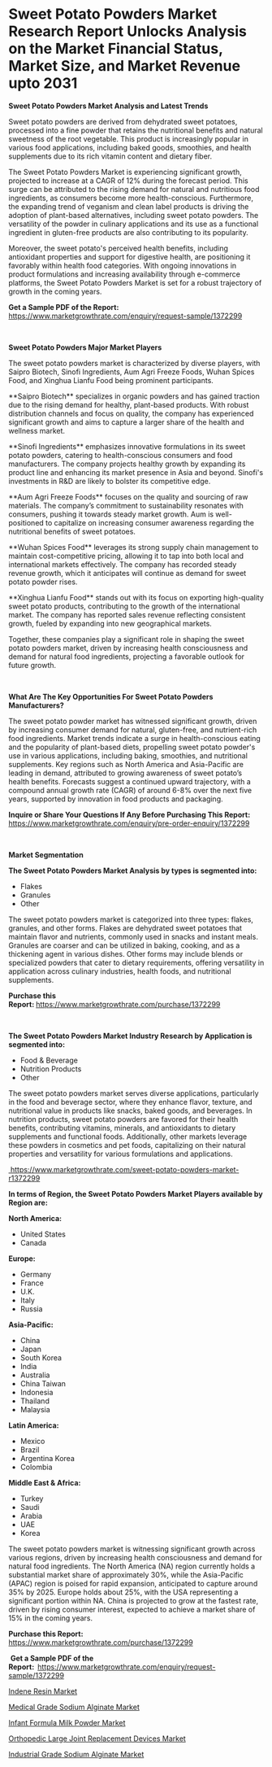 <p><h1>Sweet Potato Powders Market Research Report Unlocks Analysis on the Market Financial Status, Market Size, and Market Revenue upto 2031</h1></p><p><strong>Sweet Potato Powders Market Analysis and Latest Trends</strong></p>
<p><p>Sweet potato powders are derived from dehydrated sweet potatoes, processed into a fine powder that retains the nutritional benefits and natural sweetness of the root vegetable. This product is increasingly popular in various food applications, including baked goods, smoothies, and health supplements due to its rich vitamin content and dietary fiber.</p><p>The Sweet Potato Powders Market is experiencing significant growth, projected to increase at a CAGR of 12% during the forecast period. This surge can be attributed to the rising demand for natural and nutritious food ingredients, as consumers become more health-conscious. Furthermore, the expanding trend of veganism and clean label products is driving the adoption of plant-based alternatives, including sweet potato powders. The versatility of the powder in culinary applications and its use as a functional ingredient in gluten-free products are also contributing to its popularity.</p><p>Moreover, the sweet potato's perceived health benefits, including antioxidant properties and support for digestive health, are positioning it favorably within health food categories. With ongoing innovations in product formulations and increasing availability through e-commerce platforms, the Sweet Potato Powders Market is set for a robust trajectory of growth in the coming years.</p></p>
<p><strong>Get a Sample PDF of the Report:&nbsp;</strong> <a href="https://www.marketgrowthrate.com/enquiry/request-sample/1372299">https://www.marketgrowthrate.com/enquiry/request-sample/1372299</a></p>
<p>&nbsp;</p>
<p><strong>Sweet Potato Powders Major Market Players</strong></p>
<p><p>The sweet potato powders market is characterized by diverse players, with Saipro Biotech, Sinofi Ingredients, Aum Agri Freeze Foods, Wuhan Spices Food, and Xinghua Lianfu Food being prominent participants. </p><p>**Saipro Biotech** specializes in organic powders and has gained traction due to the rising demand for healthy, plant-based products. With robust distribution channels and focus on quality, the company has experienced significant growth and aims to capture a larger share of the health and wellness market.</p><p>**Sinofi Ingredients** emphasizes innovative formulations in its sweet potato powders, catering to health-conscious consumers and food manufacturers. The company projects healthy growth by expanding its product line and enhancing its market presence in Asia and beyond. Sinofi's investments in R&D are likely to bolster its competitive edge.</p><p>**Aum Agri Freeze Foods** focuses on the quality and sourcing of raw materials. The company’s commitment to sustainability resonates with consumers, pushing it towards steady market growth. Aum is well-positioned to capitalize on increasing consumer awareness regarding the nutritional benefits of sweet potatoes.</p><p>**Wuhan Spices Food** leverages its strong supply chain management to maintain cost-competitive pricing, allowing it to tap into both local and international markets effectively. The company has recorded steady revenue growth, which it anticipates will continue as demand for sweet potato powder rises.</p><p>**Xinghua Lianfu Food** stands out with its focus on exporting high-quality sweet potato products, contributing to the growth of the international market. The company has reported sales revenue reflecting consistent growth, fueled by expanding into new geographical markets.</p><p>Together, these companies play a significant role in shaping the sweet potato powders market, driven by increasing health consciousness and demand for natural food ingredients, projecting a favorable outlook for future growth.</p></p>
<p>&nbsp;</p>
<p><strong>What Are The Key Opportunities For Sweet Potato Powders Manufacturers?</strong></p>
<p><p>The sweet potato powder market has witnessed significant growth, driven by increasing consumer demand for natural, gluten-free, and nutrient-rich food ingredients. Market trends indicate a surge in health-conscious eating and the popularity of plant-based diets, propelling sweet potato powder's use in various applications, including baking, smoothies, and nutritional supplements. Key regions such as North America and Asia-Pacific are leading in demand, attributed to growing awareness of sweet potato’s health benefits. Forecasts suggest a continued upward trajectory, with a compound annual growth rate (CAGR) of around 6-8% over the next five years, supported by innovation in food products and packaging.</p></p>
<p><strong>Inquire or Share Your Questions If Any Before Purchasing This Report:</strong> <a href="https://www.marketgrowthrate.com/enquiry/pre-order-enquiry/1372299">https://www.marketgrowthrate.com/enquiry/pre-order-enquiry/1372299</a></p>
<p>&nbsp;</p>
<p><strong>Market Segmentation</strong></p>
<p><strong>The Sweet Potato Powders Market Analysis by types is segmented into:</strong></p>
<p><ul><li>Flakes</li><li>Granules</li><li>Other</li></ul></p>
<p><p>The sweet potato powders market is categorized into three types: flakes, granules, and other forms. Flakes are dehydrated sweet potatoes that maintain flavor and nutrients, commonly used in snacks and instant meals. Granules are coarser and can be utilized in baking, cooking, and as a thickening agent in various dishes. Other forms may include blends or specialized powders that cater to dietary requirements, offering versatility in application across culinary industries, health foods, and nutritional supplements.</p></p>
<p><strong>Purchase this Report:&nbsp;</strong><a href="https://www.marketgrowthrate.com/purchase/1372299">https://www.marketgrowthrate.com/purchase/1372299</a></p>
<p>&nbsp;</p>
<p><strong>The Sweet Potato Powders Market Industry Research by Application is segmented into:</strong></p>
<p><ul><li>Food & Beverage</li><li>Nutrition Products</li><li>Other</li></ul></p>
<p><p>The sweet potato powders market serves diverse applications, particularly in the food and beverage sector, where they enhance flavor, texture, and nutritional value in products like snacks, baked goods, and beverages. In nutrition products, sweet potato powders are favored for their health benefits, contributing vitamins, minerals, and antioxidants to dietary supplements and functional foods. Additionally, other markets leverage these powders in cosmetics and pet foods, capitalizing on their natural properties and versatility for various formulations and applications.</p></p>
<p><a href="https://www.marketgrowthrate.com/sweet-potato-powders-market-r1372299">&nbsp;https://www.marketgrowthrate.com/sweet-potato-powders-market-r1372299</a></p>
<p><strong>In terms of Region, the Sweet Potato Powders Market Players available by Region are:</strong></p>
<p>
    <p> <strong> North America: </strong>
        <ul>
            <li>United States</li>
            <li>Canada</li>
        </ul>
        </p> 
    <p> <strong> Europe: </strong>
        <ul>
            <li>Germany</li>
            <li>France</li>
            <li>U.K.</li>
            <li>Italy</li>
            <li>Russia</li>
        </ul>
        </p> 
    <p> <strong> Asia-Pacific: </strong>
        <ul>
            <li>China</li>
            <li>Japan</li>
            <li>South Korea</li>
            <li>India</li>
            <li>Australia</li>
            <li>China Taiwan</li>
            <li>Indonesia</li>
            <li>Thailand</li>
            <li>Malaysia</li>
        </ul>
        </p> 
    <p> <strong> Latin America: </strong>
        <ul>
            <li>Mexico</li>
            <li>Brazil</li>
            <li>Argentina Korea</li>
            <li>Colombia</li>
        </ul>
        </p> 
    <p> <strong> Middle East & Africa: </strong>
        <ul>
            <li>Turkey</li>
            <li>Saudi</li>
            <li>Arabia</li>
            <li>UAE</li>
            <li>Korea</li>
        </ul>
    </p>
    </p>
<p><p>The sweet potato powders market is witnessing significant growth across various regions, driven by increasing health consciousness and demand for natural food ingredients. The North America (NA) region currently holds a substantial market share of approximately 30%, while the Asia-Pacific (APAC) region is poised for rapid expansion, anticipated to capture around 35% by 2025. Europe holds about 25%, with the USA representing a significant portion within NA. China is projected to grow at the fastest rate, driven by rising consumer interest, expected to achieve a market share of 15% in the coming years.</p></p>
<p><strong>Purchase this Report: </strong><a href="https://www.marketgrowthrate.com/purchase/1372299">https://www.marketgrowthrate.com/purchase/1372299</a></p>
<p>&nbsp;<strong>Get a Sample PDF of the Report:&nbsp;&nbsp;</strong><a href="https://www.marketgrowthrate.com/enquiry/request-sample/1372299">https://www.marketgrowthrate.com/enquiry/request-sample/1372299</a></p>
<p><strong></strong></p>
<p><p><a href="https://issuu.com/reportprime-2/docs/indene-resin-market-size-2030.pptx_325749c8e52ae8">Indene Resin Market</a></p><p><a href="https://github.com/MarlinNader2023/Market-Research-Report-List-1/blob/main/medical-grade-sodium-alginate-market.md">Medical Grade Sodium Alginate Market</a></p><p><a href="https://www.linkedin.com/pulse/infant-formula-milk-powder-market-research-report-exploring-ffufe">Infant Formula Milk Powder Market</a></p><p><a href="https://medium.com/@cletaturner1964/future-trajectory-of-the-orthopedic-large-joint-replacement-devices-market-emerging-market-trends-a945920a57f7?postPublishedType=repub">Orthopedic Large Joint Replacement Devices Market</a></p><p><a href="https://github.com/santosh758595/Market-Research-Report-List-6/blob/main/industrial-grade-sodium-alginate-market.md">Industrial Grade Sodium Alginate Market</a></p></p>